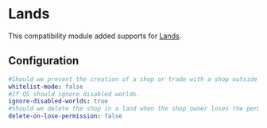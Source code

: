 # Lands

This compatibility module added supports for [Lands](https://www.spigotmc.org/resources/lands-%E2%AD%95-land-claim-plugin-%E2%9C%85-grief-prevention-protection-gui-management-nations-wars-1-19-support.53313/).

## Configuration

```yaml
#Should we prevent the creation of a shop or trade with a shop outside Land's area?
whitelist-mode: false
#If QS should ignore disabled worlds.
ignore-disabled-worlds: true
#Should we delete the shop in a land when the shop owner loses the permission for this land?
delete-on-lose-permission: false
```
